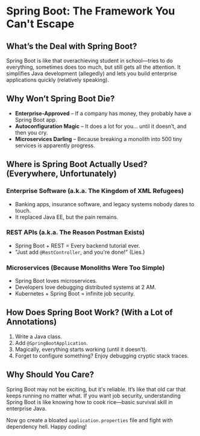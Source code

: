 # Spring Boot: The Framework You Can't Escape

## What’s the Deal with Spring Boot?

Spring Boot is like that overachieving student in school—tries to do everything, sometimes does too much, but still gets all the attention. It simplifies Java development (allegedly) and lets you build enterprise applications quickly (relatively speaking).

## Why Won’t Spring Boot Die?

- **Enterprise-Approved** – If a company has money, they probably have a Spring Boot app.
- **Autoconfiguration Magic** – It does a lot for you… until it doesn’t, and then you cry.
- **Microservices Darling** – Because breaking a monolith into 500 tiny services is apparently progress.

## Where is Spring Boot Actually Used? (Everywhere, Unfortunately)

### Enterprise Software (a.k.a. The Kingdom of XML Refugees)

- Banking apps, insurance software, and legacy systems nobody dares to touch.
- It replaced Java EE, but the pain remains.

### REST APIs (a.k.a. The Reason Postman Exists)

- Spring Boot + REST = Every backend tutorial ever.
- "Just add `@RestController`, and you're done!" (Lies.)

### Microservices (Because Monoliths Were Too Simple)

- Spring Boot loves microservices.
- Developers love debugging distributed systems at 2 AM.
- Kubernetes + Spring Boot = infinite job security.

## How Does Spring Boot Work? (With a Lot of Annotations)

1. Write a Java class.
2. Add `@SpringBootApplication`.
3. Magically, everything starts working (until it doesn’t).
4. Forget to configure something? Enjoy debugging cryptic stack traces.

## Why Should You Care?

Spring Boot may not be exciting, but it's reliable. It’s like that old car that keeps running no matter what. If you want job security, understanding Spring Boot is like knowing how to cook rice—basic survival skill in enterprise Java.

Now go create a bloated `application.properties` file and fight with dependency hell. Happy coding!
